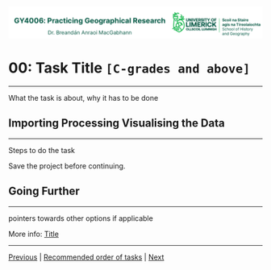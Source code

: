 ![UL Geography logo](../assets/images/GY4006_logo.png)

# 00: Task Title ```[C-grades and above]```
___
What the task is about, why it has to be done

## Importing Processing Visualising the Data
___
Steps to do the task

Save the project before continuing.

## Going Further
___
pointers towards other options if applicable

More info: [Title](https://)

___
[Previous](./00_template.md) | [Recommended order of tasks](./start.md#recommended-order-of-tasks) | [Next](./00_template.md)